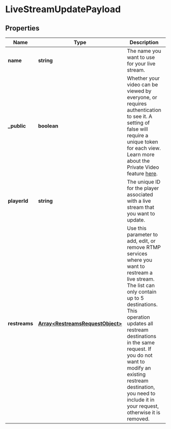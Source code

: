 
# LiveStreamUpdatePayload

## Properties

Name | Type | Description | Notes
------------ | ------------- | ------------- | -------------
**name** | **string** | The name you want to use for your live stream. |  [optional]
**_public** | **boolean** | Whether your video can be viewed by everyone, or requires authentication to see it. A setting of false will require a unique token for each view. Learn more about the Private Video feature [here](https://docs.api.video/delivery-analytics/video-privacy-access-management). |  [optional]
**playerId** | **string** | The unique ID for the player associated with a live stream that you want to update. |  [optional]
**restreams** | [**Array&lt;RestreamsRequestObject&gt;**](RestreamsRequestObject.md) | Use this parameter to add, edit, or remove RTMP services where you want to restream a live stream. The list can only contain up to 5 destinations. This operation updates all restream destinations in the same request. If you do not want to modify an existing restream destination, you need to include it in your request, otherwise it is removed. |  [optional]



